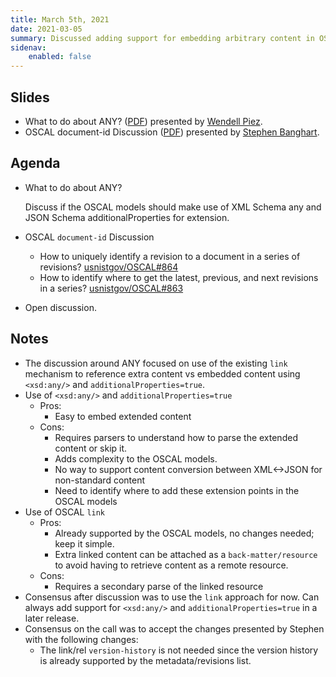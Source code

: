```yaml
---
title: March 5th, 2021
date: 2021-03-05
summary: Discussed adding support for embedding arbitrary content in OSCAL models; how to determine document identity in a series of related revisions; and how to identify the latest, previous, and next revisions of an OSCAL document.
sidenav:
    enabled: false
---
```


## Slides

- What to do about ANY? ([PDF](../model-meeting-ANY.pdf)) presented by [Wendell Piez](https://github.com/wendellpiez).
- OSCAL document-id Discussion ([PDF](../document-id.pdf))  presented by [Stephen Banghart](https://github.com/stephenbanghart).

## Agenda

- What to do about ANY?

  Discuss if the OSCAL models should make use of XML Schema any and JSON Schema additionalProperties for extension.
- OSCAL `document-id` Discussion
  - How to uniquely identify a revision to a document in a series of revisions? [usnistgov/OSCAL#864](https://github.com/usnistgov/OSCAL/issues/864)
  - How to identify where to get the latest, previous, and next revisions in a series? [usnistgov/OSCAL#863](https://github.com/usnistgov/OSCAL/issues/863)

- Open discussion.

## Notes

- The discussion around ANY focused on use of the existing `link` mechanism to reference extra content vs embedded content using `<xsd:any/>` and `additionalProperties=true`.
- Use of `<xsd:any/>` and `additionalProperties=true`
  - Pros:
    - Easy to embed extended content
  - Cons:
    - Requires parsers to understand how to parse the extended content or skip it.
    - Adds complexity to the OSCAL models.
    - No way to support content conversion between XML<->JSON for non-standard content
    - Need to identify where to add these extension points in the OSCAL models
- Use of OSCAL `link`
  - Pros:
    - Already supported by the OSCAL models, no changes needed; keep it simple.
    - Extra linked content can be attached as a `back-matter/resource` to avoid having to retrieve content as a remote resource.
  - Cons:
    - Requires a secondary parse of the linked resource
- Consensus after discussion was to use the `link` approach for now. Can always add support for `<xsd:any/>` and `additionalProperties=true` in a later release.
- Consensus on the call was to accept the changes presented by Stephen with the following changes:
  - The link/rel `version-history` is not needed since the version history is already supported by the metadata/revisions list.

